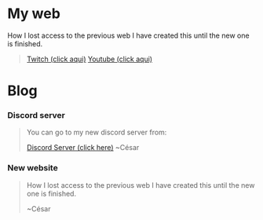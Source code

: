 # My web
How I lost access to the previous web I have created this until the new one is finished.
> [Twitch (click aqui)](https://www.twitch.tv/cesarpro90)
> [Youtube (click aqui)](https://www.youtube.com/channel/UCvbfMdDhK_rcOx8TAIBRhvQ)

# Blog

### Discord server
> You can go to my new discord server from:
> 
> [Discord Server (click here)](https://discord.gg/cKAteKk6WZ)
> ~César

### New website
> How I lost access to the previous web I have created this until the new one is finished.
> 
> ~César
